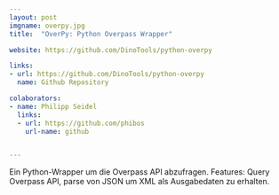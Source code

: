 ```yaml
---
layout: post
imgname: overpy.jpg
title:  "OverPy: Python Overpass Wrapper"

website: https://github.com/DinoTools/python-overpy

links:
- url: https://github.com/DinoTools/python-overpy
  name: Github Repository

colaborators:
- name: Philipp Seidel
  links:
  - url: https://github.com/phibos
    url-name: github


---
```


Ein Python-Wrapper um die Overpass API abzufragen. Features: Query Overpass API, parse von JSON um XML als Ausgabedaten zu erhalten.
